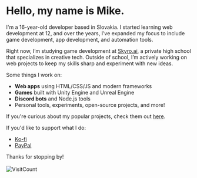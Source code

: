 <!--
<div align="center">

  <br>

  ![Header](https://capsule-render.vercel.app/api?type=waving&height=300&color=282c34&text=Hi!%20My%20name%20is%20Mike&fontAlignY=40&fontColor=e5c07b)
  
  <br>

  [![Typing SVG](https://readme-typing-svg.demolab.com?font=Geist&weight=500&size=40&duration=3000&pause=1000&color=fefefe&center=true&vCenter=true&width=435&lines=Game+Developer;App+Developer;UI%2FUX+Designer;CEO+RedFox+Studios)](https://git.io/typing-svg)

  <br>
  <br> 
-->

  # Hello, my name is Mike.
  
  I'm a 16-year-old developer based in Slovakia. I started learning web development at 12, and over the years, I’ve expanded my focus to include game development, app development, and automation tools.

  Right now, I’m studying game development at [Skyro.ai](https://skyro.ai/), a private high school that specializes in creative tech. Outside of school, I’m actively working on web projects to keep my skills sharp and experiment with new ideas.
  
  Some things I work on:
  - **Web apps** using HTML/CSS/JS and modern frameworks
  - **Games** built with Unity Engine and Unreal Engine
  - **Discord bots** and Node.js tools
  - Personal tools, experiments, open-source projects, and more!
  
  If you're curious about my popular projects, check them out [here](https://pilot2254.github.io/#projects).
  
  If you'd like to support what I do:
  - [Ko-fi](https://ko-fi.com/pilot2254)
  - [PayPal](https://paypal.me/pilot2254)
  
  Thanks for stopping by!
  <br>  
  ![VisitCount](https://komarev.com/ghpvc/?username=pilot2254&style=for-the-badge&color=282c34)
<!--

  ## Profile visits:
  ![VisitCount](https://komarev.com/ghpvc/?username=pilot2254&style=for-the-badge&color=282c34)

  ## What am I working with:
  ![C#](https://img.shields.io/badge/c%23-%23239120.svg?style=for-the-badge&logo=csharp&logoColor=white)
  ![C++](https://img.shields.io/badge/c++-%2300599C.svg?style=for-the-badge&logo=c%2B%2B&logoColor=white)
  ![CSS3](https://img.shields.io/badge/css3-%231572B6.svg?style=for-the-badge&logo=css3&logoColor=white)
  ![HTML5](https://img.shields.io/badge/html5-%23E34F26.svg?style=for-the-badge&logo=html5&logoColor=white)
  ![JavaScript](https://img.shields.io/badge/javascript-%23323330.svg?style=for-the-badge&logo=javascript&logoColor=%23F7DF1E)
  ![Markdown](https://img.shields.io/badge/markdown-%23000000.svg?style=for-the-badge&logo=markdown&logoColor=white)
  ![Bash Script](https://img.shields.io/badge/bash_script-%23121011.svg?style=for-the-badge&logo=gnu-bash&logoColor=white)
  ![TypeScript](https://img.shields.io/badge/typescript-%23007ACC.svg?style=for-the-badge&logo=typescript&logoColor=white)
  ![Vercel](https://img.shields.io/badge/vercel-%23000000.svg?style=for-the-badge&logo=vercel&logoColor=white)
  ![.Net](https://img.shields.io/badge/.NET-5C2D91?style=for-the-badge&logo=.net&logoColor=white)
  ![Electron.js](https://img.shields.io/badge/Electron-191970?style=for-the-badge&logo=Electron&logoColor=white)
  ![NPM](https://img.shields.io/badge/NPM-%23CB3837.svg?style=for-the-badge&logo=npm&logoColor=white)
  ![Next JS](https://img.shields.io/badge/Next-black?style=for-the-badge&logo=next.js&logoColor=white)
  ![PNPM](https://img.shields.io/badge/pnpm-%234a4a4a.svg?style=for-the-badge&logo=pnpm&logoColor=f69220)
  ![React](https://img.shields.io/badge/react-%2320232a.svg?style=for-the-badge&logo=react&logoColor=%2361DAFB)
  ![Radix UI](https://img.shields.io/badge/radix%20ui-161618.svg?style=for-the-badge&logo=radix-ui&logoColor=white)
  ![SQLite](https://img.shields.io/badge/sqlite-%2307405e.svg?style=for-the-badge&logo=sqlite&logoColor=white)
  ![Vite](https://img.shields.io/badge/vite-%23646CFF.svg?style=for-the-badge&logo=vite&logoColor=white)
  ![Blender](https://img.shields.io/badge/blender-%23F5792A.svg?style=for-the-badge&logo=blender&logoColor=white)
  ![Canva](https://img.shields.io/badge/Canva-%2300C4CC.svg?style=for-the-badge&logo=Canva&logoColor=white)
  ![Aseprite](https://img.shields.io/badge/Aseprite-FFFFFF?style=for-the-badge&logo=Aseprite&logoColor=#7D929E)
  ![Figma](https://img.shields.io/badge/figma-%23F24E1E.svg?style=for-the-badge&logo=figma&logoColor=white)
  ![Gimp](https://img.shields.io/badge/Gimp-657D8B?style=for-the-badge&logo=gimp&logoColor=FFFFFF)
  ![Krita](https://img.shields.io/badge/Krita-203759?style=for-the-badge&logo=krita&logoColor=EEF37B)
  ![Git](https://img.shields.io/badge/git-%23F05033.svg?style=for-the-badge&logo=git&logoColor=white)
  ![GitHub](https://img.shields.io/badge/github-%23121011.svg?style=for-the-badge&logo=github&logoColor=white)
  ![Docker](https://img.shields.io/badge/docker-%230db7ed.svg?style=for-the-badge&logo=docker&logoColor=white)
  ![ESLint](https://img.shields.io/badge/ESLint-4B3263?style=for-the-badge&logo=eslint&logoColor=white)
  ![Notion](https://img.shields.io/badge/Notion-%23000000.svg?style=for-the-badge&logo=notion&logoColor=white)
  ![Tampermonkey](https://img.shields.io/badge/tampermonkey-%2300485B.svg?style=for-the-badge&logo=tampermonkey&logoColor=white)
  ![Itch.io](https://img.shields.io/badge/Itch-%23FF0B34.svg?style=for-the-badge&logo=Itch.io&logoColor=white)
  ![Steam](https://img.shields.io/badge/steam-%23000000.svg?style=for-the-badge&logo=steam&logoColor=white)
  ![Unity](https://img.shields.io/badge/unity-%23000000.svg?style=for-the-badge&logo=unity&logoColor=white)
  ![Unreal Engine](https://img.shields.io/badge/unrealengine-%23313131.svg?style=for-the-badge&logo=unrealengine&logoColor=white)

  ## You can support me by Donating !
  [![PayPal](https://img.shields.io/badge/PayPal-00457C?style=for-the-badge&logo=paypal&logoColor=white)](https://paypal.me/pilot2254) [![Ko-Fi](https://img.shields.io/badge/Ko--fi-F16061?style=for-the-badge&logo=ko-fi&logoColor=white)](https://ko-fi.com/pilot2254) 
  
  <br>

  [![My github activity graph](https://github-readme-activity-graph.vercel.app/graph?username=pilot2254&custom_title=My%20contribution%20Graph&grid=true&area=true&area_color=e06c75&bg_color=282c34&hide_border=true&radius=16&color=e5c07b&line=e06c75&point=e06c75)](https://github.com/pilot2254)

  ![trophies](https://github-profile-trophy.vercel.app/?username=pilot2254&row=1&column=9&theme=onedark&no-frame=true&hide_border=true)
-->

<!--
  <br>
  ![top-langs](https://github-readme-stats.vercel.app/api/top-langs/?username=pilot2254&theme=onedark&hide_border=true&include_all_commits=true&count_private=true&layout=compact)<br>
  ![stats](https://github-readme-stats.vercel.app/api?username=pilot2254&theme=onedark&hide_border=true&include_all_commits=true&count_private=true)
  ![streak](https://nirzak-streak-stats.vercel.app/?user=pilot2254&theme=onedark&hide_border=true)
  <br>
-->

<!--
  ## Pinned Projects

  [![cheat-tables](https://github-readme-stats.vercel.app/api/pin/?username=pilot2254&repo=cheat-tables&theme=onedark&hide_border=true)](https://github.com/pilot2254/cheat-tables)
  [![reusable-unity-scripts](https://github-readme-stats.vercel.app/api/pin/?username=pilot2254&repo=reusable-unity-scripts&theme=onedark&hide_border=true)](https://github.com/pilot2254/reusable-unity-scripts)
  [![steam-playtime-farmer](https://github-readme-stats.vercel.app/api/pin/?username=pilot2254&repo=steam-playtime-farmer&theme=onedark&hide_border=true)](https://github.com/pilot2254/steam-playtime-farmer)
  [![hash-it](https://github-readme-stats.vercel.app/api/pin/?username=pilot2254&repo=hash-it&theme=onedark&hide_border=true)](https://github.com/pilot2254/hash-it)
  [![guitar-tone-finder](https://github-readme-stats.vercel.app/api/pin/?username=pilot2254&repo=guitar-tone-finder&theme=onedark&hide_border=true)](https://github.com/pilot2254/guitar-tone-finder)
  [![github-org-membership-visibility-manager](https://github-readme-stats.vercel.app/api/pin/?username=pilot2254&repo=github-org-membership-visibility-manager&theme=onedark&hide_border=true)](https://github.com/pilot2254/github-org-membership-visibility-manager)
  [![discord-webhook-sender](https://github-readme-stats.vercel.app/api/pin/?username=pilot2254&repo=discord-webhook-sender&theme=onedark&hide_border=true)](https://github.com/pilot2254/discord-webhook-sender)
  [![discord-webhook-scanner](https://github-readme-stats.vercel.app/api/pin/?username=pilot2254&repo=discord-webhook-scanner&theme=onedark&hide_border=true)](https://github.com/pilot2254/discord-webhook-scanner)
  [![auto-committer](https://github-readme-stats.vercel.app/api/pin/?username=pilot2254&repo=auto-committer&theme=onedark&hide_border=true)](https://github.com/pilot2254/auto-committer)
  [![electron-web-renderer](https://github-readme-stats.vercel.app/api/pin/?username=pilot2254&repo=electron-web-renderer&theme=onedark&hide_border=true)](https://github.com/pilot2254/electron-web-renderer)
  [![terminal-snake](https://github-readme-stats.vercel.app/api/pin/?username=pilot2254&repo=terminal-snake&theme=onedark&hide_border=true)](https://github.com/pilot2254/terminal-snake)
  [![contrast-bot](https://github-readme-stats.vercel.app/api/pin/?username=contrast-bot&repo=contrast-bot&theme=onedark&hide_border=true)](https://github.com/contrast-bot/contrast-bot)
  [![ShardDash](https://github-readme-stats.vercel.app/api/pin/?username=redfox-studios&repo=ShardDash&theme=onedark&hide_border=true)](https://github.com/redfox-studios/ShardDash)
  [![pilot2254.github.io](https://github-readme-stats.vercel.app/api/pin/?username=pilot2254&repo=pilot2254.github.io&theme=onedark&hide_border=true)](https://github.com/pilot2254/pilot2254.github.io)
    
  ![Footer](https://capsule-render.vercel.app/api?type=waving&height=300&color=282c34&text=Thanks%20for%20Visiting!&fontAlignY=60&fontColor=e5c07b&section=footer)

</div>
-->
